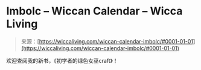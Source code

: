 <!--yml

category: 未分类

date: 2024-06-12 18:26:33

-->

# Imbolc – Wiccan Calendar – Wicca Living

> 来源：[https://wiccaliving.com/wiccan-calendar-imbolc/#0001-01-01](https://wiccaliving.com/wiccan-calendar-imbolc/#0001-01-01)

欢迎查阅我的新书，《初学者的绿色女巫craft》！
